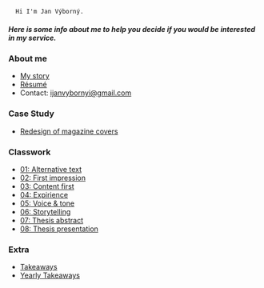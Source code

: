       Hi I'm Jan Výborný.
 
##### Here is some info about me to help you decide if you would be interested in my service.
 
### About me
 
 - [My story](00-about-me/index.md)
 - [Résumé](04-expirience/CV.pdf)
 - Contact: ijanvybornyi@gmail.com
 
### Case Study
 
 - [Redesign of magazine covers](03-content-first/case-study.md)
 
 
### Classwork
 
 - [01: Alternative text](01-alternative-text/index.md)
 - [02: First impression](02-first-impression/index.md)
 - [03: Content first](03-content-first/case-study.md)
 - [04: Expirience](04-expirience/index.md)
 - [05: Voice & tone](5-voice-tone/index.md)
 - [06: Storytelling](06-storytelling/Final/index.md)
 - [07: Thesis abstract](07-thesis-abstract/index.md)
 - [08: Thesis presentation](08-thesis-presentation/index.md)
### Extra
 - [Takeaways](takeaways/index.md)
 - [Yearly Takeaways](year-end-review/index.md)





